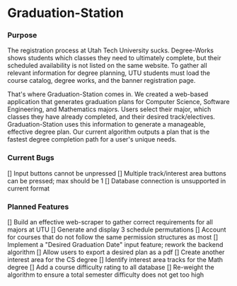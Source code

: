 # Graduation-Station

### Purpose

The registration process at Utah Tech University sucks. Degree-Works shows students which classes they need to ultimately complete, but their scheduled availability is not listed on the same website. To gather all relevant information for degree planning, UTU students must load the course catalog, degree works, and the banner registration page.

That's where Graduation-Station comes in. We created a web-based application that generates graduation plans for Computer Science, Software Engineering, and Mathematics majors. Users select their major, which classes they have already completed, and their desired track/electives. Graduation-Station uses this information to generate a manageable, effective degree plan. Our current algorithm outputs a plan that is the fastest degree completion path for a user's unique needs.

### Current Bugs

[] Input buttons cannot be unpressed
[] Multiple track/interest area buttons can be pressed; max should be 1
[] Database connection is unsupported in current format

### Planned Features

[] Build an effective web-scraper to gather correct requirements for all majors at UTU
[] Generate and display 3 schedule permutations
[] Account for courses that do not follow the same permission structures as most
[] Implement a "Desired Graduation Date" input feature; rework the backend algorithm
[] Allow users to export a desired plan as a pdf
[] Create another interest area for the CS degree
[] Identify interest area tracks for the Math degree
[] Add a course difficulty rating to all database
[] Re-weight the algorithm to ensure a total semester difficulty does not get too high
